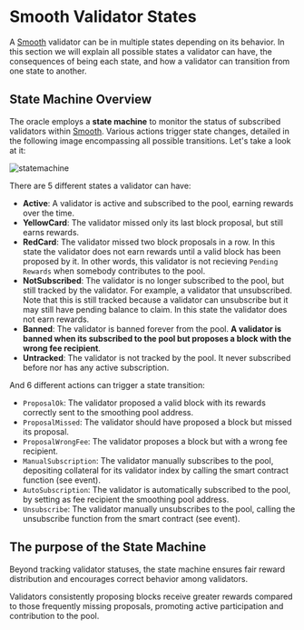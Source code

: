 # Smooth Validator States

A [Smooth](https://smooth.dappnode.io/) validator can be in multiple states depending on its behavior. In this section we will explain all possible states a validator can have, the consequences of being each state, and how a validator can transition from one state to another.

## State Machine Overview

The oracle employs a **state machine** to monitor the status of subscribed validators within [Smooth](https://smooth.dappnode.io/). Various actions trigger state changes, detailed in the following image encompassing all possible transitions. Let's take a look at it:

![statemachine](https://github.com/dappnode/mev-sp-oracle/blob/main/spec/states.png?raw=true)


There are 5 different states a validator can have:
* **Active**: A validator is active and subscribed to the pool, earning rewards over the time.
* **YellowCard**: The validator missed only its last block proposal, but still earns rewards.
* **RedCard**: The validator missed two block proposals in a row. In this state the validator does not earn rewards until a valid block has been proposed by it. In other words, this validator is not recieving `Pending Rewards` when somebody contributes to the pool.
* **NotSubscribed**: The validator is no longer subscribed to the pool, but still tracked by the validator. For example, a validator that unsubscribed. Note that this is still tracked because a validator can unsubscribe but it may still have pending balance to claim. In this state the validator does not earn rewards.
* **Banned**: The validator is banned forever from the pool. **A validator is banned when its subscribed to the pool but proposes a block with the wrong fee recipient**.
* **Untracked**: The validator is not tracked by the pool. It never subscribed before nor has any active subscription.

And 6 different actions can trigger a state transition:
* `ProposalOk`: The validator proposed a valid block with its rewards correctly sent to the smoothing pool address.
* `ProposalMissed`: The validator should have proposed a block but missed its proposal.
* `ProposalWrongFee`: The validator proposes a block but with a wrong fee recipient.
* `ManualSubscription`: The validator manually subscribes to the pool, depositing collateral for its validator index by calling the smart contract function (see event).
* `AutoSubscription`: The validator is automatically subscribed to the pool, by setting as fee recipient the smoothing pool address.
* `Unsubscribe`: The validator manually unsubscribes to the pool, calling the unsubscribe function from the smart contract (see event).


## The purpose of the State Machine

Beyond tracking validator statuses, the state machine ensures fair reward distribution and encourages correct behavior among validators.

Validators consistently proposing blocks receive greater rewards compared to those frequently missing proposals, promoting active participation and contribution to the pool.
